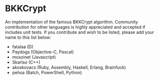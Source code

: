 # BKKCrypt

An implementation of the famous BKKCrypt algorithm. Community contribution for other languages is highly appreciated and accepted if includes unit tests.
If you contribute and wish to be listed, please add your name to this list below:

* fatalaa (D)
* Paydogs (Objective-C, Pascal)
* moszinet (Javascript)
* Skarlso (C++)
* akoskovacs (Ruby, Assembly, Haskell, Erlang, Brainfuck)
* pehsa (Batch, PowerShell, Python)

